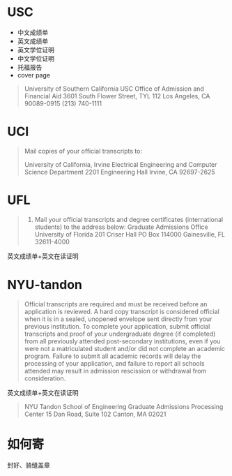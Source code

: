 # USC

- 中文成绩单
- 英文成绩单
- 英文学位证明
- 中文学位证明
- 托福报告
- cover page

> University of Southern California
> USC Office of Admission and Financial Aid
> 3601 South Flower Street, TYL 112
> Los Angeles, CA 90089-0915
> (213) 740-1111

# UCI

> Mail copies of your official transcripts to:
>
> University of California, Irvine 
> Electrical Engineering and Computer Science Department 
> 2201 Engineering Hall
> Irvine, CA 92697-2625

# UFL

> 1. Mail your official transcripts and degree certificates (international students) to the address below:
>    Graduate Admissions Office
>    University of Florida
>    201 Criser Hall
>    PO Box 114000
>    Gainesville, FL 32611-4000

英文成绩单+英文在读证明

# NYU-tandon

> Official transcripts are required and must be received before an application is reviewed. A hard copy transcript is considered official when it is in a sealed, unopened envelope sent directly from your previous institution. To complete your application, submit official transcripts and proof of your undergraduate degree (if completed) from all previously attended post-secondary institutions, even if you were not a matriculated student and/or did not complete an academic program. Failure to submit all academic records will delay the processing of your application, and failure to report all schools attended may result in admission rescission or withdrawal from consideration.

英文成绩单+英文在读证明

> NYU Tandon School of Engineering
> Graduate Admissions Processing Center
> 15 Dan Road, Suite 102
> Canton, MA 02021

# 如何寄

封好、骑缝盖章